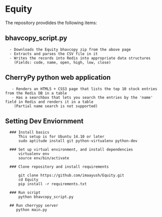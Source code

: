 # Equity
   
   The repository provdides the following items:
   
   ## bhavcopy_script.py
      - Downloads the Equity bhavcopy zip from the above page
      - Extracts and parses the CSV file in it
      - Writes the records into Redis into appropriate data structures
        (Fields: code, name, open, high, low, close)
        
   ## CherryPy python web application
       - Renders an HTML5 + CSS3 page that lists the top 10 stock entries from the Redis DB in a table
       - Has a searchbox that lets you search the entries by the 'name' field in Redis and renders it in a table
        (Partial name search is not supported) 
       

  ## Setting Dev Enviornment

      ### Install basics
          This setup is for Ubuntu 14.10 or later
          sudo aptitude install git python-virtualenv python-dev

      ### Set up virtual environment, and install dependencies
          virtualenv env
          source env/bin/activate

      ### Clone repository and install requirements

          git clone https://github.com/imaayush/Equity.git
          cd Equity
          pip install -r requirements.txt
          
      ### Run script
          python bhavcopy_script.py
          
      ## Run cherrypy server
         python main.py

      
